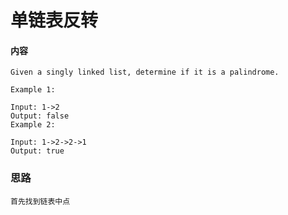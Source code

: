 # 单链表反转

#### 内容

    Given a singly linked list, determine if it is a palindrome.

    Example 1:

    Input: 1->2
    Output: false
    Example 2:

    Input: 1->2->2->1
    Output: true

### 思路
    首先找到链表中点
